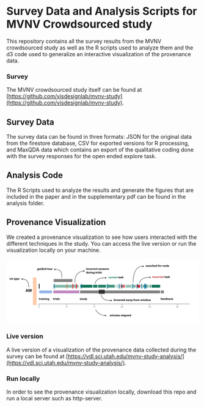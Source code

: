 # Survey Data and Analysis Scripts for MVNV Crowdsourced study

This repository contains all the survey results from the MVNV crowdsourced study as well as the R scripts used to analyze them and the d3 code used to generalize an interactive visualization of the provenance data.


### Survey 
The MVNV crowdsourced study itself can be found at [https://github.com/visdesignlab/mvnv-study](https://github.com/visdesignlab/mvnv-study).

## Survey Data

The survey data can be found in three formats: JSON for the original data from the firestore database, CSV for exported versions for R processing, and MaxQDA data which contains an export of the qualitative coding done with the survey responses for the open ended explore task.

## Analysis Code

The R Scripts used to analyze the results and generate the figures that are included in the paper and in the supplementary pdf can be found in the analysis folder.

## Provenance Visualization

We created a provenance visualization to see how users interacted with the different techniques in the study. You can access the live version or run the visualization locally on your machine.

![ProvenanceVis](provenance.png)

### Live version

A live version of a visualization of the provenance data collected during the survey can be found at [https://vdl.sci.utah.edu/mvnv-study-analysis/](https://vdl.sci.utah.edu/mvnv-study-analysis/).

### Run locally

In order to see the provenance visualization locally, download this repo and run a local server such as http-server.

